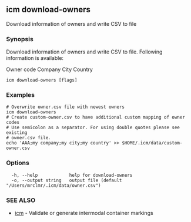 ## icm download-owners

Download information of owners and write CSV to file

### Synopsis

Download information of owners and write CSV to file.
Following information is available:

  Owner code
  Company
  City
  Country

```
icm download-owners [flags]
```

### Examples

```
# Overwrite owner.csv file with newest owners
icm download-owners
# Create custom-owner.csv to have additional custom mapping of owner codes
# Use semicolon as a separator. For using double quotes please see existing
# owner.csv file.
echo 'AAA;my company;my city;my country' >> $HOME/.icm/data/custom-owner.csv
```

### Options

```
  -h, --help            help for download-owners
  -o, --output string   output file (default "/Users/mrclmr/.icm/data/owner.csv")
```

### SEE ALSO

* [icm](icm.md)	 - Validate or generate intermodal container markings

